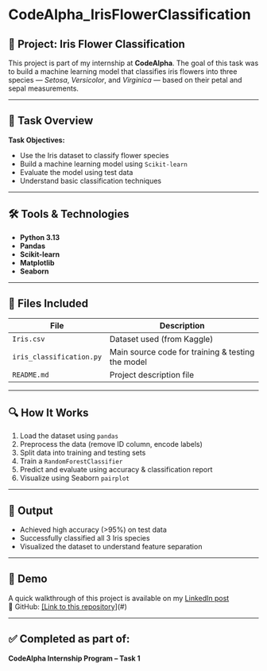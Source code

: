 # CodeAlpha_IrisFlowerClassification

## 🌸 Project: Iris Flower Classification

This project is part of my internship at **CodeAlpha**. The goal of this task was to build a machine learning model that classifies iris flowers into three species — *Setosa*, *Versicolor*, and *Virginica* — based on their petal and sepal measurements.

---

## 🚀 Task Overview

**Task Objectives:**
- Use the Iris dataset to classify flower species
- Build a machine learning model using `Scikit-learn`
- Evaluate the model using test data
- Understand basic classification techniques

---

## 🛠 Tools & Technologies

- **Python 3.13**
- **Pandas**
- **Scikit-learn**
- **Matplotlib**
- **Seaborn**

---

## 📁 Files Included

| File | Description |
|------|-------------|
| `Iris.csv` | Dataset used (from Kaggle) |
| `iris_classification.py` | Main source code for training & testing the model |
| `README.md` | Project description file |

---

## 🔍 How It Works

1. Load the dataset using `pandas`
2. Preprocess the data (remove ID column, encode labels)
3. Split data into training and testing sets
4. Train a `RandomForestClassifier`
5. Predict and evaluate using accuracy & classification report
6. Visualize using Seaborn `pairplot`

---

## 🎯 Output

- Achieved high accuracy (>95%) on test data
- Successfully classified all 3 Iris species
- Visualized the dataset to understand feature separation

---

## 📸 Demo

A quick walkthrough of this project is available on my [LinkedIn post](#)  
📂 GitHub: [[Link to this repository]](https://github.com/genuineinsaan/CodeAlpha_IrisFlowerClassification.git)(#)

---

## ✅ Completed as part of:
**CodeAlpha Internship Program – Task 1**

